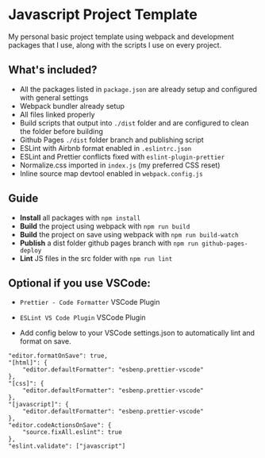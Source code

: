 # Javascript Project Template

My personal basic project template using webpack and development packages that I use, along with the scripts I use on every project.

## What's included?

- All the packages listed in `package.json` are already setup and configured with general settings
- Webpack bundler already setup
- All files linked properly
- Build scripts that output into `./dist` folder and are configured to clean the folder before building
- Github Pages `./dist` folder branch and publishing script
- ESLint with Airbnb format enabled in `.eslintrc.json`
- ESLint and Prettier conflicts fixed with `eslint-plugin-prettier`
- Normalize.css imported in `index.js` (my preferred CSS reset)
- Inline source map devtool enabled in `webpack.config.js`

## Guide

- **Install** all packages with `npm install`
- **Build** the project using webpack with `npm run build`
- **Build** the project on save using webpack with `npm run build-watch`
- **Publish** a dist folder github pages branch with `npm run github-pages-deploy`
- **Lint** JS files in the src folder with `npm run lint`

## Optional if you use VSCode:

- `Prettier - Code Formatter` VSCode Plugin
- `ESLint VS Code Plugin` VSCode Plugin

- Add config below to your VSCode settings.json to automatically lint and format on save.

```
"editor.formatOnSave": true,
"[html]": {
    "editor.defaultFormatter": "esbenp.prettier-vscode"
},
"[css]": {
    "editor.defaultFormatter": "esbenp.prettier-vscode"
},
"[javascript]": {
    "editor.defaultFormatter": "esbenp.prettier-vscode"
},
"editor.codeActionsOnSave": {
    "source.fixAll.eslint": true
},
"eslint.validate": ["javascript"]
```
